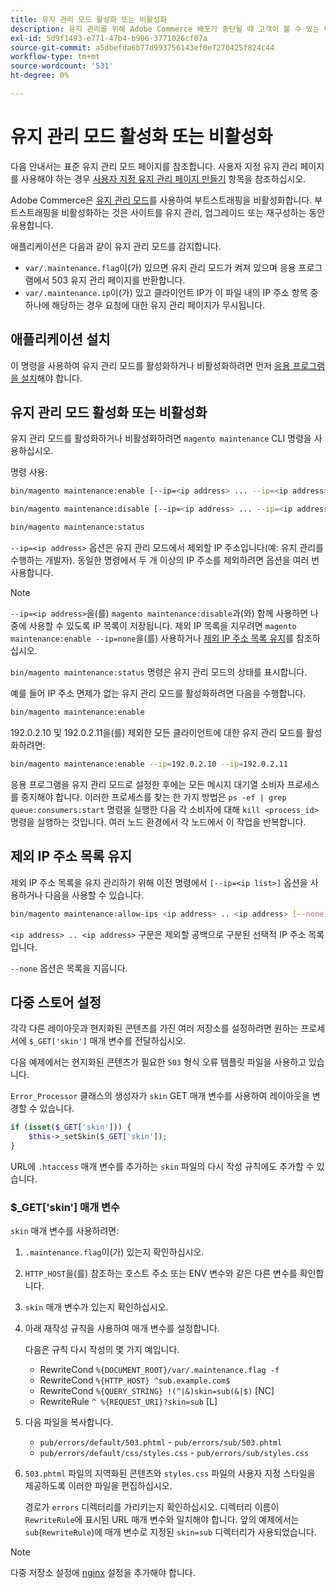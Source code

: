 ```yaml
---
title: 유지 관리 모드 활성화 또는 비활성화
description: 유지 관리를 위해 Adobe Commerce 배포가 중단될 때 고객이 볼 수 있는 내용을 사용자 지정하려면 다음 단계를 따르십시오.
exl-id: 5d9f1493-e771-47b4-b906-3771026cf07a
source-git-commit: a5dbefda6b77d993756143ef0e7270425f824c44
workflow-type: tm+mt
source-wordcount: '531'
ht-degree: 0%

---
```


# 유지 관리 모드 활성화 또는 비활성화

다음 안내서는 표준 유지 관리 모드 페이지를 참조합니다. 사용자 지정 유지 관리 페이지를 사용해야 하는 경우 [사용자 지정 유지 관리 페이지 만들기](../../upgrade/troubleshooting/maintenance-mode-options.md) 항목을 참조하십시오.

Adobe Commerce은 [유지 관리 모드](../../configuration/bootstrap/application-modes.md#maintenance-mode)를 사용하여 부트스트래핑을 비활성화합니다. 부트스트래핑을 비활성화하는 것은 사이트를 유지 관리, 업그레이드 또는 재구성하는 동안 유용합니다.

애플리케이션은 다음과 같이 유지 관리 모드를 감지합니다.

* `var/.maintenance.flag`이(가) 있으면 유지 관리 모드가 켜져 있으며 응용 프로그램에서 503 유지 관리 페이지를 반환합니다.
* `var/.maintenance.ip`이(가) 있고 클라이언트 IP가 이 파일 내의 IP 주소 항목 중 하나에 해당하는 경우 요청에 대한 유지 관리 페이지가 무시됩니다.

## 애플리케이션 설치

이 명령을 사용하여 유지 관리 모드를 활성화하거나 비활성화하려면 먼저 [응용 프로그램을 설치](../advanced.md)해야 합니다.

## 유지 관리 모드 활성화 또는 비활성화

유지 관리 모드를 활성화하거나 비활성화하려면 `magento maintenance` CLI 명령을 사용하십시오.

명령 사용:

```bash
bin/magento maintenance:enable [--ip=<ip address> ... --ip=<ip address>] | [ip=none]
```

```bash
bin/magento maintenance:disable [--ip=<ip address> ... --ip=<ip address>] | [ip=none]
```

```bash
bin/magento maintenance:status
```

`--ip=<ip address>` 옵션은 유지 관리 모드에서 제외할 IP 주소입니다(예: 유지 관리를 수행하는 개발자). 동일한 명령에서 두 개 이상의 IP 주소를 제외하려면 옵션을 여러 번 사용합니다.

>[!NOTE]
>
>`--ip=<ip address>`을(를) `magento maintenance:disable`과(와) 함께 사용하면 나중에 사용할 수 있도록 IP 목록이 저장됩니다. 제외 IP 목록을 지우려면 `magento maintenance:enable --ip=none`을(를) 사용하거나 [제외 IP 주소 목록 유지](#maintain-the-list-of-exempt-ip-addresses)를 참조하십시오.

`bin/magento maintenance:status` 명령은 유지 관리 모드의 상태를 표시합니다.

예를 들어 IP 주소 면제가 없는 유지 관리 모드를 활성화하려면 다음을 수행합니다.

```bash
bin/magento maintenance:enable
```

192.0.2.10 및 192.0.2.11을(를) 제외한 모든 클라이언트에 대한 유지 관리 모드를 활성화하려면:

```bash
bin/magento maintenance:enable --ip=192.0.2.10 --ip=192.0.2.11
```

응용 프로그램을 유지 관리 모드로 설정한 후에는 모든 메시지 대기열 소비자 프로세스를 중지해야 합니다.
이러한 프로세스를 찾는 한 가지 방법은 `ps -ef | grep queue:consumers:start` 명령을 실행한 다음 각 소비자에 대해 `kill <process_id>` 명령을 실행하는 것입니다. 여러 노드 환경에서 각 노드에서 이 작업을 반복합니다.

## 제외 IP 주소 목록 유지

제외 IP 주소 목록을 유지 관리하기 위해 이전 명령에서 `[--ip=<ip list>]` 옵션을 사용하거나 다음을 사용할 수 있습니다.

```bash
bin/magento maintenance:allow-ips <ip address> .. <ip address> [--none]
```

`<ip address> .. <ip address>` 구문은 제외할 공백으로 구분된 선택적 IP 주소 목록입니다.

`--none` 옵션은 목록을 지웁니다.

## 다중 스토어 설정

<!-- To set up multiple stores, each with a different layout and localized content, create a skin for each and put it into `pub/errors/{name}` where `{name}` is the store code. To distinguish between stores and websites with the same instance, use `pub/errors/{type}-{name}` where `{type}` is either `store` or `website` and matches the `MAGE_RUN_TYPE` in your server configuration. Another option is to pass the `$_GET['skin']` parameter to the intended processor. This method requires a specific configuration on your server. -->
<!-- Replace the line below with the commented text after https://github.com/magento/magento2/pull/35095 is merged. -->

각각 다른 레이아웃과 현지화된 콘텐츠를 가진 여러 저장소를 설정하려면 원하는 프로세서에 `$_GET['skin']` 매개 변수를 전달하십시오.

다음 예제에서는 현지화된 콘텐츠가 필요한 `503` 형식 오류 템플릿 파일을 사용하고 있습니다.

`Error_Processor` 클래스의 생성자가 `skin` GET 매개 변수를 사용하여 레이아웃을 변경할 수 있습니다.

```php
if (isset($_GET['skin'])) {
    $this->_setSkin($_GET['skin']);
}
```

URL에 `.htaccess` 매개 변수를 추가하는 `skin` 파일의 다시 작성 규칙에도 추가할 수 있습니다.

### $_GET[&#39;skin&#39;] 매개 변수

`skin` 매개 변수를 사용하려면:

1. `.maintenance.flag`이(가) 있는지 확인하십시오.
1. `HTTP_HOST`을(를) 참조하는 호스트 주소 또는 ENV 변수와 같은 다른 변수를 확인합니다.
1. `skin` 매개 변수가 있는지 확인하십시오.
1. 아래 재작성 규칙을 사용하여 매개 변수를 설정합니다.

   다음은 규칙 다시 작성의 몇 가지 예입니다.

   * RewriteCond `%{DOCUMENT_ROOT}/var/.maintenance.flag -f`
   * RewriteCond `%{HTTP_HOST} ^sub.example.com$`
   * RewriteCond `%{QUERY_STRING} !(^|&)skin=sub(&|$)` [NC]
   * RewriteRule `^ %{REQUEST_URI}?skin=sub` [L]

1. 다음 파일을 복사합니다.

   * `pub/errors/default/503.phtml` - `pub/errors/sub/503.phtml`
   * `pub/errors/default/css/styles.css` - `pub/errors/sub/styles.css`

1. `503.phtml` 파일의 지역화된 콘텐츠와 `styles.css` 파일의 사용자 지정 스타일을 제공하도록 이러한 파일을 편집하십시오.

   경로가 `errors` 디렉터리를 가리키는지 확인하십시오. 디렉터리 이름이 `RewriteRule`에 표시된 URL 매개 변수와 일치해야 합니다. 앞의 예제에서는 `sub`(`RewriteRule`)에 매개 변수로 지정된 `skin=sub` 디렉터리가 사용되었습니다.

>[!NOTE]
>
>다중 저장소 설정에 [nginx](../../configuration/multi-sites/ms-nginx.md) 설정을 추가해야 합니다.
